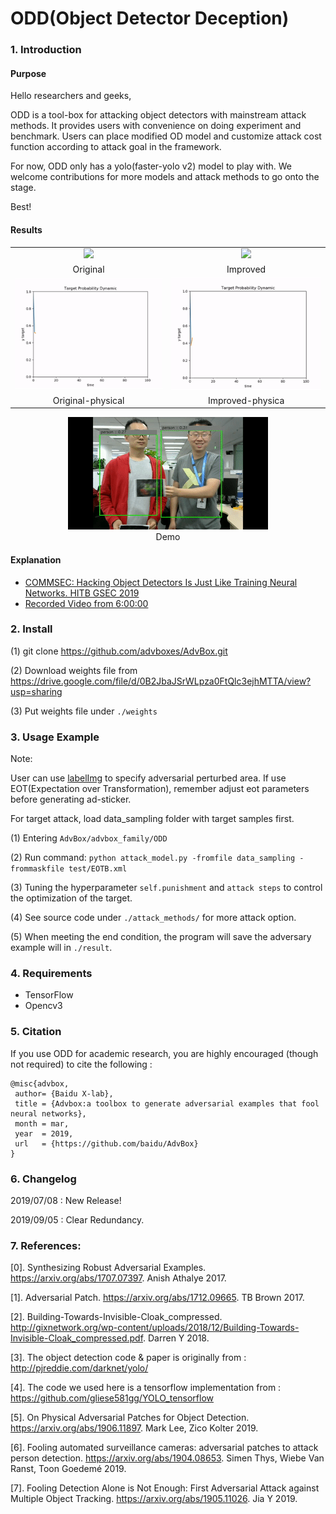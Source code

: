 # ODD(Object Detector Deception)

### 1. Introduction 

#### Purpose

Hello researchers and geeks,

ODD is a tool-box for attacking object detectors with mainstream attack methods. It provides users with convenience on doing experiment and benchmark. Users can place modified OD model and customize attack cost function according to attack goal in the framework.

For now, ODD only has a yolo(faster-yolo v2) model to play with. We welcome contributions for more models and attack methods to go onto the stage.

Best!

#### Results
<table>
    <tr>
        <td ><center><img src="gifs/original.gif"></center></td>
        <td ><center><img src="gifs/improved.gif"></center></td>
    </tr>
    <td ><center>Original</center></td>
    <td ><center>Improved</center></td>
    <tr>
        <td ><center><img src="gifs/original-physical.gif"></center></td>
        <td ><center><img src="gifs/improved-physical.gif"></center></td>
    </tr>
    <td ><center>Original-physical</center></td>
    <td ><center>Improved-physica</center></td>
    
</table>
<center><img src="gifs/ODD demo.gif"></center>
<td ><center>Demo</center></td>

#### Explanation

- [COMMSEC: Hacking Object Detectors Is Just Like Training Neural Networks. HITB GSEC 2019](https://gsec.hitb.org/sg2019/sessions/commsec-hacking-object-detectors-is-just-like-training-neural-networks/)
- [Recorded Video from 6:00:00](https://www.youtube.com/watch?v=MGc_KskTnF4)

### 2. Install

(1) git clone https://github.com/advboxes/AdvBox.git

(2) Download weights file from https://drive.google.com/file/d/0B2JbaJSrWLpza0FtQlc3ejhMTTA/view?usp=sharing

(3) Put weights file under `./weights`

### 3. Usage Example

Note:

User can use [labelImg](https://github.com/tzutalin/labelImg) to specify adversarial perturbed area. If use EOT(Expectation over Transformation), remember adjust eot parameters before generating ad-sticker.

For target attack, load data_sampling folder with target samples first.

(1) Entering `AdvBox/advbox_family/ODD`

(2) Run command:
    `python attack_model.py -fromfile data_sampling -frommaskfile test/EOTB.xml`

(3) Tuning the hyperparameter `self.punishment` and `attack steps` to control the optimization of the target.

(4) See source code under `./attack_methods/` for more attack option.

(5) When meeting the end condition, the program will save the adversary example will in `./result`.

### 4. Requirements

- TensorFlow
- Opencv3


### 5. Citation

If you use ODD for academic research, you are highly encouraged (though not required) to cite the following :

    @misc{advbox,
     author= {Baidu X-lab},
     title = {Advbox:a toolbox to generate adversarial examples that fool neural networks},
     month = mar,
     year  = 2019,
     url   = {https://github.com/baidu/AdvBox}
    }

### 6. Changelog

2019/07/08 : New Release!

2019/09/05 : Clear Redundancy.


### 7. References:

[0]. Synthesizing Robust Adversarial Examples. https://arxiv.org/abs/1707.07397. Anish Athalye 2017.

[1]. Adversarial Patch. https://arxiv.org/abs/1712.09665. TB Brown 2017.

[2]. Building-Towards-Invisible-Cloak_compressed. http://gixnetwork.org/wp-content/uploads/2018/12/Building-Towards-Invisible-Cloak_compressed.pdf. Darren Y 2018.

[3]. The object detection code & paper is originally from : http://pjreddie.com/darknet/yolo/

[4]. The code we used here is a tensorflow implementation from : https://github.com/gliese581gg/YOLO_tensorflow

[5]. On Physical Adversarial Patches for Object Detection. https://arxiv.org/abs/1906.11897. Mark Lee, Zico Kolter 2019.

[6]. Fooling automated surveillance cameras: adversarial patches to attack person detection. https://arxiv.org/abs/1904.08653. Simen Thys, Wiebe Van Ranst, Toon Goedemé 2019.

[7]. Fooling Detection Alone is Not Enough: First Adversarial Attack against Multiple Object Tracking. https://arxiv.org/abs/1905.11026. Jia Y 2019.
